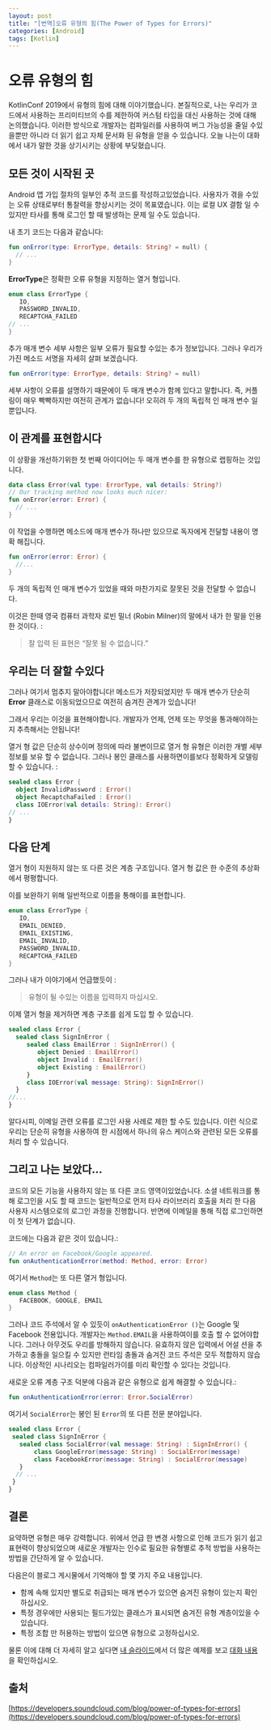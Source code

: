 ```yaml
---
layout: post
title: "[번역]오류 유형의 힘(The Power of Types for Errors)"
categories: [Android]
tags: [Kotlin]
---
```


# 오류 유형의 힘

KotlinConf 2019에서 유형의 힘에 대해 이야기했습니다. 본질적으로, 나는 우리가 코드에서 사용하는 프리미티브의 수를 제한하여 커스텀 타입을 대신 사용하는 것에 대해 논의했습니다. 이러한 방식으로 개발자는 컴파일러를 사용하여 버그 가능성을 줄일 수있을뿐만 아니라 더 읽기 쉽고 자체 문서화 된 유형을 얻을 수 있습니다. 오늘 나는이 대화에서 내가 말한 것을 상기시키는 상황에 부딪혔습니다.

## 모든 것이 시작된 곳

Android 앱 가입 절차의 일부인 추적 코드를 작성하고있었습니다. 사용자가 겪을 수있는 오류 상태로부터 통찰력을 향상시키는 것이 목표였습니다. 이는 로컬 UX 결함 일 수 있지만 타사를 통해 로그인 할 때 발생하는 문제 일 수도 있습니다.

내 초기 코드는 다음과 같습니다:

```kotlin
fun onError(type: ErrorType, details: String? = null) {
  // ...
}
```

**ErrorType**은 정확한 오류 유형을 지정하는 열거 형입니다.

```kotlin
enum class ErrorType {
   IO,
   PASSWORD_INVALID,
   RECAPTCHA_FAILED
// ...
}
```

추가 매개 변수 세부 사항은 일부 오류가 필요할 수있는 추가 정보입니다. 그러나 우리가 가진 메소드 서명을 자세히 살펴 보겠습니다.

```kotlin
fun onError(type: ErrorType, details: String? = null)
```

세부 사항이 오류를 설명하기 때문에이 두 매개 변수가 함께 있다고 말합니다. 즉, 커플 링이 매우 빡빡하지만 여전히 관계가 없습니다! 오히려 두 개의 독립적 인 매개 변수 일뿐입니다.

## 이 관계를 표현합시다

이 상황을 개선하기위한 첫 번째 아이디어는 두 매개 변수를 한 유형으로 랩핑하는 것입니다.

```kotlin
data class Error(val type: ErrorType, val details: String?)
// Our tracking method now looks much nicer:
fun onError(error: Error) {
  // ...
}
```

이 작업을 수행하면 메소드에 매개 변수가 하나만 있으므로 독자에게 전달할 내용이 명확 해집니다.

```kotlin
fun onError(error: Error) {
  //...
}
```

두 개의 독립적 인 매개 변수가 있었을 때와 마찬가지로 잘못된 것을 전달할 수 없습니다.

이것은 한때 영국 컴퓨터 과학자 로빈 밀너 (Robin Milner)의 말에서 내가 한 말을 인용 한 것이다. : 

> 잘 입력 된 표현은 “잘못 될 수 없습니다.”

## 우리는 더 잘할 수있다

그러나 여기서 멈추지 말아야합니다! 메소드가 저장되었지만 두 매개 변수가 단순히 **Error** 클래스로 이동되었으므로 여전히 숨겨진 관계가 있습니다!

그래서 우리는 이것을 표현해야합니다. 개발자가 언제, 언제 또는 무엇을 통과해야하는지 추측해서는 안됩니다!

열거 형 값은 단순히 상수이며 정의에 따라 불변이므로 열거 형 유형은 이러한 개별 세부 정보를 보유 할 수 없습니다. 그러나 봉인 클래스를 사용하면이를보다 정확하게 모델링 할 수 있습니다. :

```kotlin
sealed class Error {
  object InvalidPassword : Error()
  object RecaptchaFailed : Error()
  class IOError(val details: String): Error()
// ...
}
```

## 다음 단계

열거 형이 지원하지 않는 또 다른 것은 계층 구조입니다. 열거 형 값은 한 수준의 추상화에서 평평합니다.

이를 보완하기 위해 일반적으로 이름을 통해이를 표현합니다.

```kotlin
enum class ErrorType {
   IO,
   EMAIL_DENIED,
   EMAIL_EXISTING,
   EMAIL_INVALID,
   PASSWORD_INVALID,
   RECAPTCHA_FAILED
}
```

그러나 내가 이야기에서 언급했듯이 :

> 유형이 될 수있는 이름을 입력하지 마십시오.

이제 열거 형을 제거하면 계층 구조를 쉽게 도입 할 수 있습니다.

```kotlin
sealed class Error {
  sealed class SignInError {
     sealed class EmailError : SignInError() {
        object Denied : EmailError()
        object Invalid : EmailError()
        object Existing : EmailError()
     }
     class IOError(val message: String): SignInError()
  }
//...
}
```

알다시피, 이메일 관련 오류를 로그인 사용 사례로 제한 할 수도 있습니다. 이런 식으로 우리는 단순히 유형을 사용하여 한 시점에서 하나의 유스 케이스와 관련된 모든 오류를 처리 할 수 있습니다.

## 그리고 나는 보았다…

코드의 모든 기능을 사용하지 않는 또 다른 코드 영역이있었습니다. 소셜 네트워크를 통해 로그인을 시도 할 때 코드는 일반적으로 먼저 타사 라이브러리 호출을 처리 한 다음 사용자 시스템으로의 로그인 과정을 진행합니다. 반면에 이메일을 통해 직접 로그인하면이 첫 단계가 없습니다.

코드에는 다음과 같은 것이 있습니다.:

```kotlin
// An error on Facebook/Google appeared.
fun onAuthenticationError(method: Method, error: Error)
```

여기서 `Method`는 또 다른 열거 형입니다.

```kotlin
enum class Method {
   FACEBOOK, GOOGLE, EMAIL
}
```

그러나 코드 주석에서 알 수 있듯이 `onAuthenticationError ()`는 Google 및 Facebook 전용입니다. 개발자는 `Method.EMAIL`을 사용하여이를 호출 할 수 없어야합니다. 그러나 아무것도 우리를 방해하지 않습니다. 유효하지 않은 입력에서 어설 션을 추가하고 충돌을 일으킬 수 있지만 런타임 충돌과 숨겨진 코드 주석은 모두 적합하지 않습니다. 이상적인 시나리오는 컴파일러가이를 미리 확인할 수 있다는 것입니다.

새로운 오류 계층 구조 덕분에 다음과 같은 유형으로 쉽게 해결할 수 있습니다.:

```kotlin
fun onAuthenticationError(error: Error.SocialError)
```

여기서 `SocialError`는 봉인 된 `Error`의 또 다른 전문 분야입니다.

```kotlin
sealed class Error {
 sealed class SignInError {
   sealed class SocialError(val message: String) : SignInError() {
       class GoogleError(message: String) : SocialError(message)
       class FacebookError(message: String) : SocialError(message)
   }
  // ...
 }
}
```

## 결론

요약하면 유형은 매우 강력합니다. 위에서 언급 한 변경 사항으로 인해 코드가 읽기 쉽고 표현력이 향상되었으며 새로운 개발자는 인수로 필요한 유형별로 추적 방법을 사용하는 방법을 간단하게 알 수 있습니다.

다음은이 블로그 게시물에서 기억해야 할 몇 가지 주요 내용입니다.

- 함께 속해 있지만 별도로 취급되는 매개 변수가 있으면 숨겨진 유형이 있는지 확인하십시오.
- 특정 경우에만 사용되는 필드가있는 클래스가 표시되면 숨겨진 유형 계층이있을 수 있습니다.
- 특정 조합 만 허용하는 방법이 있으면 유형으로 고정하십시오.

물론 이에 대해 더 자세히 알고 싶다면 [내 슬라이드](https://speakerdeck.com/dpreussler/the-power-of-types-kotlinconf-2019)에서 더 많은 예제를 보고 [대화 내용](https://www.youtube.com/watch?v=t3DBzaeid74)을 확인하십시오.

## 출처

[https://developers.soundcloud.com/blog/power-of-types-for-errors](https://developers.soundcloud.com/blog/power-of-types-for-errors)

